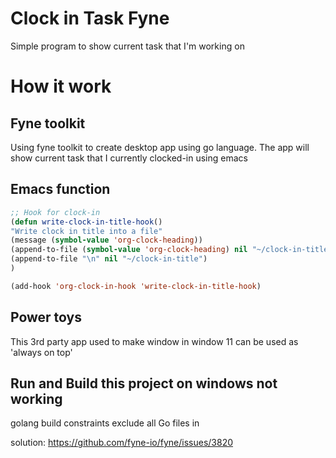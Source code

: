 # Clock in Task Fyne

Simple program to show current task that I'm working on

# How it work

## Fyne toolkit

Using fyne toolkit to create desktop app using go language. The app will show current task that I currently clocked-in using emacs

## Emacs function

```lisp
;; Hook for clock-in
(defun write-clock-in-title-hook()
"Write clock in title into a file"
(message (symbol-value 'org-clock-heading))
(append-to-file (symbol-value 'org-clock-heading) nil "~/clock-in-title")
(append-to-file "\n" nil "~/clock-in-title")
)

(add-hook 'org-clock-in-hook 'write-clock-in-title-hook)
```

## Power toys

This 3rd party app used to make window in window 11 can be used as 'always on top'

## Run and Build this project on windows not working
golang build constraints exclude all Go files in

solution: https://github.com/fyne-io/fyne/issues/3820
